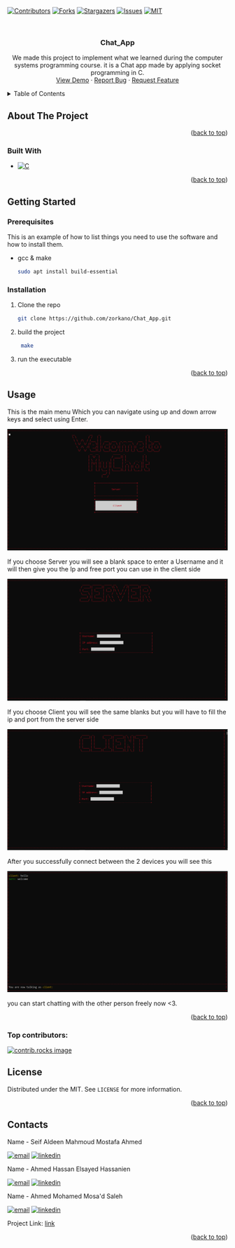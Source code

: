 <!-- Improved compatibility of back to top link: See: https://github.com/othneildrew/Best-README-Template/pull/73 -->
<a id="readme-top"></a>
<!--
*** Thanks for checking out the Best-README-Template. If you have a suggestion
*** that would make this better, please fork the repo and create a pull request
*** or simply open an issue with the tag "enhancement".
*** Don't forget to give the project a star!
*** Thanks again! Now go create something AMAZING! :D
-->



<!-- PROJECT SHIELDS -->
<!--
*** I'm using markdown "reference style" links for readability.
*** Reference links are enclosed in brackets [ ] instead of parentheses ( ).
*** See the bottom of this document for the declaration of the reference variables
*** for contributors-url, forks-url, etc. This is an optional, concise syntax you may use.
*** https://www.markdownguide.org/basic-syntax/#reference-style-links
-->
[![Contributors][contributors-shield]][contributors-url]
[![Forks][forks-shield]][forks-url]
[![Stargazers][stars-shield]][stars-url]
[![Issues][issues-shield]][issues-url]
[![MIT][license-shield]][license-url]



<!-- PROJECT LOGO -->
<br />
<div align="center">

<h3 align="center">Chat_App</h3>

  <p align="center">
    We made this project to implement what we learned during the computer systems programming course. it is a Chat app made by applying socket programming in C.
    <br />
    <a href="https://github.com/zorkano/Chat_App">View Demo</a>
    &middot;
    <a href="https://github.com/zorkano/Chat_App/issues/new?labels=bug&template=bug-report---.md">Report Bug</a>
    &middot;
    <a href="https://github.com/zorkano/Chat_App/issues/new?labels=enhancement&template=feature-request---.md">Request Feature</a>
  </p>
</div>



<!-- TABLE OF CONTENTS -->
<details>
  <summary>Table of Contents</summary>
  <ol>
    <li>
      <a href="#about-the-project">About The Project</a>
      <ul>
        <li><a href="#built-with">Built With</a></li>
      </ul>
    </li>
    <li>
      <a href="#getting-started">Getting Started</a>
      <ul>
        <li><a href="#prerequisites">Prerequisites</a></li>
        <li><a href="#installation">Installation</a></li>
      </ul>
    </li>
    <li><a href="#usage">Usage</a></li>
    <li><a href="#roadmap">Roadmap</a></li>
    <li><a href="#contributing">Contributing</a></li>
    <li><a href="#license">License</a></li>
    <li><a href="#contact">Contact</a></li>
    <li><a href="#acknowledgments">Acknowledgments</a></li>
  </ol>
</details>



<!-- ABOUT THE PROJECT -->
## About The Project

<p align="right">(<a href="#readme-top">back to top</a>)</p>

### Built With

* [![C][C]][C-url]


<p align="right">(<a href="#readme-top">back to top</a>)</p>



<!-- GETTING STARTED -->
## Getting Started


### Prerequisites

This is an example of how to list things you need to use the software and how to install them.
* gcc & make
  ```sh
  sudo apt install build-essential
  ```

### Installation

1. Clone the repo
   ```sh
   git clone https://github.com/zorkano/Chat_App.git
   ```
2. build the project
   ```sh
    make
   ```
3. run the executable

<p align="right">(<a href="#readme-top">back to top</a>)</p>



<!-- USAGE EXAMPLES -->
## Usage

This is the main menu Which you can navigate using up and down arrow keys and select using Enter.

![main menu image][Main-menu]

If you choose Server you will see a blank space to enter a Username and it will then give you the Ip and free port you can use in the client side

![server choice][Server-menu]

If you choose Client you will see the same blanks but you will have to fill the ip and port from the server side

![client choice][Client-menu]


After you successfully connect between the 2 devices you will see this 

![Chat menu][Chat-menu]

you can start chatting with the other person freely now <3.

<p align="right">(<a href="#readme-top">back to top</a>)</p>


### Top contributors:

<a href="https://github.com/zorkano/Chat_App/graphs/contributors">
  <img src="https://contrib.rocks/image?repo=zorkano/Chat_App" alt="contrib.rocks image" />
</a>



<!-- LICENSE -->
## License

Distributed under the MIT. See `LICENSE` for more information.

<p align="right">(<a href="#readme-top">back to top</a>)</p>



<!-- CONTACT -->
## Contacts

Name - Seif Aldeen Mahmoud Mostafa Ahmed

[![email][email-shield]][zorkano-email] [![linkedin][linkedin-shield]][zorkano-linkedin-url]

Name - Ahmed Hassan Elsayed Hassanien

[![email][email-shield]][hassan-email] [![linkedin][linkedin-shield]][hassan-linkedin-url]



Name - Ahmed Mohamed Mosa'd Saleh 

[![email][email-shield]][saleh-email] [![linkedin][linkedin-shield]][saleh-linkedin-url]



Project Link: [link](https://github.com/zorkano/Chat_App)

<p align="right">(<a href="#readme-top">back to top</a>)</p>






<!-- MARKDOWN LINKS & IMAGES -->
<!-- https://www.markdownguide.org/basic-syntax/#reference-style-links -->
[contributors-shield]: https://img.shields.io/github/contributors/zorkano/Chat_App.svg?style=for-the-badge
[contributors-url]: https://github.com/zorkano/Chat_App/graphs/contributors
[forks-shield]: https://img.shields.io/github/forks/zorkano/Chat_App.svg?style=for-the-badge
[forks-url]: https://github.com/zorkano/Chat_App/network/members
[stars-shield]: https://img.shields.io/github/stars/zorkano/Chat_App.svg?style=for-the-badge
[stars-url]: https://github.com/zorkano/Chat_App/stargazers
[issues-shield]: https://img.shields.io/github/issues/zorkano/Chat_App.svg?style=for-the-badge
[issues-url]: https://github.com/zorkano/Chat_App/issues
[license-shield]: https://img.shields.io/github/license/zorkano/Chat_App.svg?style=for-the-badge
[license-url]: https://github.com/zorkano/Chat_App/blob/master/LICENSE.txt
[linkedin-shield]: https://img.shields.io/badge/LinkedIn-0077B5?style=for-the-badge&logo=linkedin&logoColor=white
[zorkano-linkedin-url]: https://linkedin.com/in/seif-el-deen-mahmoud-89493424b
[hassan-linkedin-url]: https://linkedin.com/in/ahmed-hassan-0529b0344/
[saleh-linkedin-url]: https://linkedin.com/in/ahmed-saleh-73a3472a3
[email-shield]: https://img.shields.io/badge/Gmail-D14836?style=for-the-badge&logo=gmail&logoColor=white
[zorkano-email]: mailto:seif.mahmoud.mostafa.273@gmail.com?subject=Subject&body=Body
[hassan-email]: mailto:ahmedhassan32681ah@gmail.com?subject=Subject&body=Body
[saleh-email]: mailto:ahmedmohomed41434143@gmail.com?subject=Subject&body=Body

[Main-menu]: images/Main_menu.png
[Server-menu]: images/Server_menu.png
[Client-menu]: images/Client_menu.png
[Chat-menu]: images/Chat_menu.png
[C]: https://img.shields.io/badge/C-00599C?style=for-the-badge&logo=c&logoColor=white
[C-url]: https://en.wikipedia.org/wiki/C_(programming_language)
